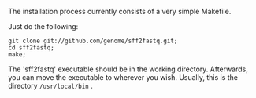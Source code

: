 The installation process currently consists of a very simple Makefile.

Just do the following:

    git clone git://github.com/genome/sff2fastq.git;
    cd sff2fastq;
    make; 

The 'sff2fastq' executable should be in the working directory.
Afterwards, you can move the executable to wherever you wish. Usually,
this is the directory `/usr/local/bin` .
